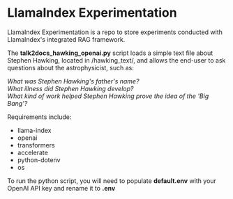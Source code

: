 # LlamaIndex Experimentation
LlamaIndex Experimentation is a repo to store experiments conducted with LlamaIndex's integrated RAG framework.

The **talk2docs_hawking_openai.py** script loads a simple text file about Stephen Hawking, located in /hawking_text/, and
allows the end-user to ask questions about the astrophysicist, such as:

  *What was Stephen Hawking's father's name?* \
  *What illness did Stephen Hawking develop?* \
  *What kind of work helped Stephen Hawking prove the idea of the 'Big Bang'?*

Requirements include:
* llama-index
* openai
* transformers
* accelerate
* python-dotenv
* os

To run the python script, you will need to populate **default.env** with your OpenAI API key and rename it to **.env**
